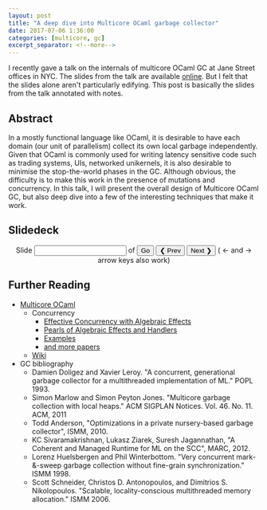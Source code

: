 ```yaml
---
layout: post
title: "A deep dive into Multicore OCaml garbage collector"
date: 2017-07-06 1:36:00
categories: [multicore, gc]
excerpt_separator: <!--more-->
---
```


<style>
.annotslide{display:none}
</style>

I recently gave a talk on the internals of multicore OCaml GC at Jane Street
offices in NYC. The slides from the talk are available
[online](https://speakerdeck.com/kayceesrk/multicore-ocaml-gc). But I felt that
the slides alone aren't particularly edifying. This post is basically the slides
from the talk annotated with notes. 

<!--more-->

## Abstract

In a mostly functional language like OCaml, it is desirable to have each domain
(our unit of parallelism) collect its own local garbage independently. Given
that OCaml is commonly used for writing latency sensitive code such as trading
systems, UIs, networked unikernels, it is also desirable to minimise the
stop-the-world phases in the GC. Although obvious, the difficulty is to make
this work in the presence of mutations and concurrency. In this talk, I will
present the overall design of Multicore OCaml GC, but also deep dive into a few
of the interesting techniques that make it work.

## Slidedeck


<p align="center">
  Slide <input type="number" id="slidenumber" min="1" /> of <span id="totalslides"></span>
  <input type="button" value="Go" onclick="currentSlide()"/>
  <button onclick="deltaSlide(-1)">❮ Prev</button>
  <button onclick="deltaSlide(1)">Next ❯</button>
  ( ← and → arrow keys also work)
</p>

<div class="annotslide">

<p align="center"> <img src="{{ base.url }}/assets/GC.001.png" border="1" alt="GC.001" width="80%"/> </p>  
Multicore OCaml project is led from OCaml Labs within the University of
Cambridge. <a href="http://stedolan.net/">Stephen Dolan</a> begun the project
while procrastinating on writing up his <a
href="http://stedolan.net/research/#thesis">dissertation</a>. Hurray to that! 
</div>

<div class="annotslide"> 
<p align="center"> <img src="{{ base.url }}/assets/GC.006.png" border="1" alt="GC.006" width="80%"/> </p>
Multicore OCaml extends OCaml with native support for concurrency and
parallelism. Unlike many other languages, we clearly separate concurrency from
parallelism in the language. Concurrency in Multicore OCaml is expressed through
lightweight language level threads called <em>fibers</em>. The unit of
parallelism is a <em>domain</em>, which maps to kernel threads. Many kernel
threads may service a particular domain, but only one of those kernel threads
ever runs OCaml code. A typical program is expected to have a large number of
fibers mapped over a few domains. In this talk, I provide an overview of the
Multicore OCaml GC design, with a few deep dives into some of the interesting
and novel techniques.
</div>

<div class="annotslide">
<p align="center"> <img src="{{ base.url }}/assets/GC.007.png" border="1" alt="GC.007" width="80%"/> </p>

It is difficult to appreciate the subtleties of the choice of GC techniques in
isolation. So we shall begin with a sane setup - a GC for a sequential purely
functional language. We shall subsequently extend the language with series of
reprehensible extensions including mutations, parallelism and concurrency, in
that order, and observe how the sane setup falls apart and what we shall do to
recover sanity while retaining efficiency. The early parts of the talk should be
unsurprising to someone familiar with GC internals, but is useful for setting up
the latter material. 
</div>

<div class="annotslide">
<p align="center"> <img src="{{ base.url }}/assets/GC.010.png" border="1" alt="GC.010" width="80%"/> </p>

The figure shows the snapshot of the runtime state of a sequential purely
functional language. We have a set of objects allocated on the heap. These
objects may be pointed to be other heap objects as well as any of the registers
and the current runtime stack. The simplest GC strategy is to stop the program
and perform a mark-and-sweep garbage collection. The core idea is that we start
from the <em>roots</em> of the program state i.e., current stack and registers, and
perform a depth-first traversal through the object graph. Any unreachable
objects are garbage and they can be reclaimed. 

Tri-colour marking is a standard marking algorithm. During marking, the objects
are in one of three states: white(unmarked), grey(marking) and black(marked). 
</div>

<div class="annotslide">
<p align="center"> <img src="{{ base.url }}/assets/GC.011.png" border="1" alt="GC.011" width="80%"/> </p>

At the beginning of the GC, all objects are white. The GC marks grey any white
object it finds and pushes it into the <em>mark stack</em>. Subsequently, objects are
popped off the mark stack, all of its white children marked, and the object is
marked black. We have the invariant that a black object does not point to a
white object. This is called the <em>tri-colour invariant</em>. The figure shows the
state when object <code class="highlighter-rouge">A</code> and its children have been marked (hence, <code class="highlighter-rouge">A</code> is black),
object <code class="highlighter-rouge">B</code> has been marked grey and is on the mark stack.
</div>

<div class="annotslide">
<p align="center"> <img src="{{ base.url }}/assets/GC.012.png" border="1" alt="GC.012" width="80%"/> </p>

GC is done when the mark stack is empty. At this point, all reachable objects
are black. Any unreachable objects are white. A sweeper examines <em>all</em> the
allocated objects, and marks any object still white as free space that can
subsequently be reused. 
</div>

<div class="annotslide">
<p align="center"> <img src="{{ base.url }}/assets/GC.015.png" border="1" alt="GC.015" width="80%"/> </p>

Mark and sweep GC has several advantages. For starters, it is a very simple
algorithm as GC algorithms go. The algorithm is also naturally incremental. The
mutator (OCaml code) and the GC work can alternate between each other,
minimizing the pause times in the GC. However, the primary disadvantage with
this scheme is that one needs to maintain a free-list of objects for
allocations. While there are many algorithms to find the best place to allocate
an object, all of them have non-trivial overheads. Functional programming
languages have high rate of allocation and would benefit fast allocations.
Moreover, free-list implementations also suffer from fragmentation. 
</div>

<div class="annotslide">
<p align="center"> <img src="{{ base.url }}/assets/GC.019.png" border="1" alt="GC.019" width="80%"/> </p>

To alleviate this, functional programming languages typically implement a
generational GC. Generational hypothesis says that the young objects are far
more likely to die than older objects. To take advantage of this, the heap is
split into two -- a small minor heap, where new objects are allocated and a
larger major heap. In particular, objects in the minor heap are allocated by
bumping the frontier, leading to fast allocations. When the minor heap is full,
we garbage collect the minor heap.
</div>

<div class="annotslide">
<p align="center"> <img src="{{ base.url }}/assets/GC.020.png" border="1" alt="GC.020" width="80%"/> </p>

Minor heap is GCed with a <em>copying collector</em>, and any object that survives the
minor GC is promoted to the major GC. A nice aspect of copying collection for
minor GC is that only the live objects need to be scanned, unlike mark and sweep
collection where the sweeper needs to examine every allocated object. Given the
generational hypothesis, we will not examine most of the objects in the minor
heap. As a data point, the minor GC survival rate while compiling the OCaml
compiler is around 10%.
</div>

<div class="annotslide">
<p align="center"> <img src="{{ base.url }}/assets/GC.021.png" border="1" alt="GC.021" width="80%"/> </p>

The roots for the minor collection are the current stack and the live register
set. Since our language is purely functional, there will be no pointers from the
major heap to the minor heap. This is because all the objects in major heap are
older than all the objects in the minor heap. The lack of mutations mean that an
object can only point to an older object. Hence, we don't need to care about
objects in the major heap for minor collections.
</div>

<div class="annotslide">
<p align="center"> <img src="{{ base.url }}/assets/GC.022.png" border="1" alt="GC.022" width="80%"/> </p>

With mutations, the major heap may point to the minor heap. For example, by
assigning a minor heap object to a major heap reference. We need to know these
references so that we can treat them as roots for the minor collection. 
</div>

<div class="annotslide">
<p align="center"> <img src="{{ base.url }}/assets/GC.023.png" border="1" alt="GC.023" width="80%"/> </p>

Naively, we can scan the entire major heap for every minor GC to find such
pointers. But this is impractical. 
</div>

<div class="annotslide">
<p align="center"> <img src="{{ base.url }}/assets/GC.024.png" border="1" alt="GC.024" width="80%"/> </p>

Instead, we intercept the writes with a <em>write barrier</em> that records such
pointers in an auxiliary data structure called the <em>remembered set</em>. 
</div>

<div class="annotslide">
<p align="center"> <img src="{{ base.url }}/assets/GC.025.png" border="1" alt="GC.025" width="80%"/> </p>

Remembered set holds the set of pointers from the major heap to the minor heap,
and is used as the root for minor collections. After the minor collection, the
remembered set is cleared.
</div>

<div class="annotslide">
<p align="center"> <img src="{{ base.url }}/assets/GC.026.png" border="1" alt="GC.026" width="80%"/> </p>

Mutations breaks tri-colour invariant. Suppose our heap has these three
objects...
</div>

<div class="annotslide">
<p align="center"> <img src="{{ base.url }}/assets/GC.027.png" border="1" alt="GC.027" width="80%"/> </p>

and we assign the white object <code class="highlighter-rouge">B</code> to the
black object <code class="highlighter-rouge">C</code>...
</div>

<div class="annotslide">
<p align="center"> <img src="{{ base.url }}/assets/GC.028.png" border="1" alt="GC.028" width="80%"/> </p>

and we subsequently delete the pointer from <code
class="highlighter-rouge">A</code> to <code class="highlighter-rouge">B</code>.
If we perform a major GC now, 
</div>

<div class="annotslide">
<p align="center"> <img src="{{ base.url }}/assets/GC.029.png" border="1" alt="GC.029" width="80%"/> </p>

<code class="highlighter-rouge">A</code> will be eventually marked as black. But
the white object <code class="highlighter-rouge">B</code> is only pointed to by
the black object <code class="highlighter-rouge">C</code>, which will not be
marked, 
</div>

<div class="annotslide">
<p align="center"> <img src="{{ base.url }}/assets/GC.030.png" border="1" alt="GC.030" width="80%"/> </p>

and the sweeper will mark it as free. This leaves the heap in an inconsistent
state.
</div>

<div class="annotslide">
<p align="center"> <img src="{{ base.url }}/assets/GC.031.png" border="1" alt="GC.031" width="80%"/> </p>

Mutations are problematic if two conditions hold. 1. there exists a black to
white pointer and 2. all references from a grey object through a chain of white
objects to that white object is deleted. We can recover correctness if we
disallow one of these conditions.
</div>

<div class="annotslide">
<p align="center"> <img src="{{ base.url }}/assets/GC.034.png" border="1" alt="GC.034" width="80%"/> </p>

An insertion barrier prohibits 1. Whenever a black to white pointer may be
established, the insertion barrier marks the target. 
</div>

<div class="annotslide">
<p align="center"> <img src="{{ base.url }}/assets/GC.035.png" border="1" alt="GC.035" width="80%"/> </p>

This prevents <code class="highlighter-rouge">B</code> from being GCed. The insertion barrier is said to preserve
<em>strong</em> tri-colour invariant: A black object never points to a white
object. 
</div>

<div class="annotslide">
<p align="center"> <img src="{{ base.url }}/assets/GC.038.png" border="1" alt="GC.038" width="80%"/> </p>

A deletion barrier prohibits 2. In particular, deletion barrier allows the black
to white pointer from <code class="highlighter-rouge">C</code> to <code
class="highlighter-rouge">B</code>. 
</div>

<div class="annotslide">
<p align="center"> <img src="{{ base.url }}/assets/GC.039.png" border="1" alt="GC.039" width="80%"/> </p>

But when the pointer from the grey <code class="highlighter-rouge">A</code> to
the white <code class="highlighter-rouge">B</code> is deleted, <code
class="highlighter-rouge">B</code> is marked. This prevents <code
class="highlighter-rouge">B</code> from being GCed. The deletion barrier
preserves <em>weak</em> tri-colour invariant: for any white object pointed to by
black object, there exists some grey object from which through a series of white
objects that white object is reachable.
</div>

<div class="annotslide">
<p align="center"> <img src="{{ base.url }}/assets/GC.040.png" border="1" alt="GC.040" width="80%"/> </p>

Deletion barrier is used by OCaml. We extend the write barrier to mark the
original object in the reference <code class="highlighter-rouge">r</code> if
both <code class="highlighter-rouge">r</code> and <code
class="highlighter-rouge">x</code> are in the major heap. 
</div>

<div class="annotslide">
<p align="center"> <img src="{{ base.url }}/assets/GC.043.png" border="1" alt="GC.042" width="80%"/> </p>

Let us extend the language by adding support for parallel execution. In
Multicore OCaml, <code class="highlighter-rouge">Domain.spawn</code> forks off a
new domain to run the thunk in parallel with the calling domain. It is
reasonable to expect that most of the objects in the minor heap are in fact local
to the domain which allocated the object, and are never shared between domains.
Hence, it is desirable to collect each domain's young garbage independently
without having to synchronize all of the domains. 
</div>

<div class="annotslide">
<p align="center"> <img src="{{ base.url }}/assets/GC.044.png" border="1" alt="GC.044" width="80%"/> </p>

This can be done if the minor heap objects are only accessed by the owning
domain.
</div>

<div class="annotslide">
<p align="center"> <img src="{{ base.url }}/assets/GC.045.png" border="1" alt="GC.045" width="80%"/> </p>

In their <a
href="http://gallium.inria.fr/~xleroy/publi/concurrent-gc.pdf">POPL'93
paper</a>, Doligez and Leroy built a concurrent garbage collector for concurrent
caml light which used domain local heaps. In their paper, the heap invariants
imposed are that there are no pointers between the local heaps and the major
heap does not point to any minor heaps. 
</div>

<div class="annotslide">
<p align="center"> <img src="{{ base.url }}/assets/GC.046.png" border="1" alt="GC.046" width="80%"/> </p>
These heap invariants are enforced with the help of a write barrier that
intercepts writes, and whenever there is a pointer about to be created between
the major and a minor heap, the transitive closure of the minor heap object is
promoted to the major heap before the assignment.
</div>

<div class="annotslide">
<p align="center"> <img src="{{ base.url }}/assets/GC.047.png" border="1" alt="GC.047" width="80%"/> </p>
The problem with this strategy is that we end up with false promotions. Consider
a work stealing queue used for sharing work among multiple domains. It is very
likely that the work-stealing queue survives the minor collection and is
promoted to the major heap. Now, whenever a domain adds work to the queue, the
work needs to be promoted to preserve the heap invariant, even though we expect
that the domain which added the work to consume it in the common case. 
</div>

<div class="annotslide">
<p align="center"> <img src="{{ base.url }}/assets/GC.049.png" border="1" alt="GC.049" width="80%"/> </p>
Hence, we relax this invariant to allow pointers from major heap to the minor.
We still do not allow pointers between minor heaps, but allow pointers from
major to minor heaps. 
</div>

<div class="annotslide">
<p align="center"> <img src="{{ base.url }}/assets/GC.050.png" border="1" alt="GC.050" width="80%"/> </p>
We make sure that a domain does not access objects in a foreign domain with the
help of a read barrier. The read barrier intercepts reads to mutable fields. If
the value loaded is an integer, an object in the shared heap or own minor heap,
then we let the read continue. Otherwise, we interrupt the domain which owns the
object to promote the object closure. This operation returns the new location of
the object in the major heap. This scheme ensures that the minor heaps can be
independently GCed. <a
href="https://www.microsoft.com/en-us/research/wp-content/uploads/2016/07/local-gc.pdf">Marlow
and Peyton Jones</a> evaluated a local heap design with similar weaker heap
invariants for GHC Haskell.
</div>

<div class="annotslide">
<p align="center"> <img src="{{ base.url }}/assets/GC.054.png" border="1" alt="GC.054" width="80%"/> </p>
There is a surprisingly efficient way to implement the read barrier checks
through careful virtual memory mapping for minor heaps and a few bit twiddling
tricks. Recall that the fast path for the read barrier is the value read is
either an integer, or a shared heap value, or a value in own minor heap. Let us
assume a 16-bit address space. The minor heap are all allocated in a contiguous
power-of-2 aligned virtual memory area, where each minor heap is also a
power-of-2 aligned and sized. Not all of the virtual memory area need to be
allocated, but only needs to be reserved. In particular, we ensure that shared
heap pages are not allocated in the minor heap area.
</div>

<div class="annotslide">
<p align="center"> <img src="{{ base.url }}/assets/GC.056.png" border="1" alt="GC.056" width="80%"/> </p>
Addresses in this 16-bit address space can be written as 4 quads <code
class="highlighter-rouge">0xPQRS</code>. In OCaml, integer values are
represented by tagging the least significant bit to be 1. Hence, in this
example, integers have low bit of <code class="highlighter-rouge">S</code> to be
1. Minor heap values have <code class="highlighter-rouge">PQ</code> to be <code
class="highlighter-rouge">42</code>, and <code class="highlighter-rouge">R</code> 
determines the domain. 

We can implement the read barrier check by comparing the given address with an
address from the minor heap. Luckily, we have such an address handily available
in the register -- the <em>allocation pointer</em>. On amd64, the allocation
pointer is in register <code class="highlighter-rouge">r15</code>.
</div>

<div class="annotslide">
<p align="center"> <img src="{{ base.url }}/assets/GC.057.png" border="1" alt="GC.057" width="80%"/> </p>
Here is our read barrier implementation for amd64 architecture. Assume that the
value of interest is in <code class="highlighter-rouge">rax</code> register. At
the end of this sequence of instructions, if none of the enabled bits in <code
class="highlighter-rouge">0xff01</code> are set in <code
class="highlighter-rouge">rax</code>, then zero flag will be set, and we know
that the value is not a pointer into a foreign minor heap. Let's see how this
works for the different cases.
</div>

<div class="annotslide">
<p align="center"> <img src="{{ base.url }}/assets/GC.058.png" border="1" alt="GC.058" width="80%"/> </p>
In the case, of integer, the least significant bit remains set, and hence zero
flag will not be set. We are safe to read this value.
</div>

<div class="annotslide">
<p align="center"> <img src="{{ base.url }}/assets/GC.059.png" border="1" alt="GC.059" width="80%"/> </p>
In the case of a shared heap address, the <code
class="highlighter-rouge">PQ</code> bits will different between <code
class="highlighter-rouge">r15</code> and <code
class="highlighter-rouge">rax</code>. Hence, zero flag will not be set.
</div>

<div class="annotslide">
<p align="center"> <img src="{{ base.url }}/assets/GC.061.png" border="1" alt="GC.061" width="80%"/> </p>
In the case of an address in own minor heap, the bits <code
class="highlighter-rouge">PQR</code> will be the same. Hence, the subtraction
underflows and sets all the bits in <code class="highlighter-rouge">PQ</code>.
Hence, the zero flag will not be set.
</div>

<div class="annotslide">
<p align="center"> <img src="{{ base.url }}/assets/GC.062.png" border="1" alt="GC.062" width="80%"/> </p> 
In the case of an address in foreign minor heap, the bits <code
class="highlighter-rouge">PQ</code> will be the same. The bits in <code
class="highlighter-rouge">R</code> will be different, and <code
class="highlighter-rouge">S</code> will be zero in both values. After xoring,
<code class="highlighter-rouge">R</code> will be non-zero and importantly, the
rest of the bits are zero. Subtracting 1 from a non-zero value does not
underflow, hence the rest of the bits remain zero. Now, the zero flag will be
set after the test, and we know that the pointer is in the foreign minor heap.
</div>

<div class="annotslide">
<p align="center"> <img src="{{ base.url }}/assets/GC.065.png" border="1" alt="GC.065" width="80%"/> </p>
<p>
We now have an efficient way to find out whether we need to promote. But how do
we perform the promotion on a read fault? The general strategy is to interrupt
the foreign domain to perform the promotion for us. There are several
alternatives here. 
</p>

<p>
On receiving the interrupt, the foreign domain may copy the objects from its
minor heap to the major heap. While this strategy works for immutable objects,
mutable objects which are copied should somehow be kept in sync on updates. This
gets tricky especially with relaxed memory behaviours observed on modern
multicore hardware. Moreover, this scheme breaks OCaml objects with <code
class="highlighter-rouge">Abstract_tag</code> where a C library may map a C
structure onto the OCaml heap and modify it transparently without the knowledge
of the write barrier. Hence, the copies may go out of sync.
</p>

<p>
We may instead move the object to the major heap and perform a minor GC to fix
any references to the promoted objects. However, this scheme suffers from false
promotions and long pauses during reads. To avoid false promotions, we may
promote the object and scan the roots and the entire minor heap to fix any
references to promoted objects. However, one needs to scan all the objects in
the minor heap, which even the minor collection doesn't have to do.
</p>
</div>

<div class="annotslide">
<p align="center"> <img src="{{ base.url }}/assets/GC.067.png" border="1" alt="GC.067" width="80%"/> </p>
We make the observation that most objects promoted on read faults happen to be
recently allocated. The reason being that such objects are messages placed into
channels where there is a waiting receiver on the other domain which can consume
the message immediately. In our experiments on a small corpus of parallel OCaml
programs, we found that 95% of objects promoted on read fault are among the
youngest 5%. To make use of this fact, we combine the solutions 2 and 3 from
above.
</div>

<div class="annotslide">
<p align="center"> <img src="{{ base.url }}/assets/GC.071.png" border="1" alt="GC.071" width="80%"/> </p>
If the objected to be promoted on read fault is among the youngest x% (in the
current implementation x = 10, but can be dynamically chosen), then we move the
transitive object closure to the major heap. We may have extant pointers into
the promoted objects. We need to fix those pointers such that they point to the
new location of these objects in the major heap. In particular, the pointers may
be found in the roots, objects younger than promoted object in the minor heap,
and older minor objects that point to younger minor objects due to mutations of
older objects. For the latter, we extend the write barrier to record such minor
to minor pointers in <code class="highlighter-rouge">promotion_set</code>, which
is only scanned during the promotion process. Otherwise, we move the object
closure and perform a minor GC.
</div>

<div class="annotslide">
<p align="center"> <img src="{{ base.url }}/assets/GC.073.png" border="1" alt="GC.073" width="80%"/> </p>
That resolves the major pain points in the interaction of parallelism with minor
GC and promotion. The next is the interplay between parallelism and major GC.
Recall that OCaml's major GC is incremental -- the mutator and the GC (mark and
sweep) take turns to run. If we were to extend the scheme naively to parallel
execution, we would have a stop-the-world incremental collector, where all the
domains have to synchronize for GC work. This would introduce significant
latency overheads. Instead, we go for a concurrent collector design where the
mutator and the GC thread can run in parallel.
</div>

<div class="annotslide">
<p align="center"> <img src="{{ base.url }}/assets/GC.076.png" border="1" alt="GC.076" width="80%"/> </p>
Our design is based on the <a
href="http://doc.cat-v.org/inferno/concurrent_gc/concurrent_gc.pdf">Very
Concurrent Mark-&-Sweep Garbage Collector (VCGC)</a> design from the Inferno
project which allows the mutator, marker and the sweeper threads to run
concurrently. In VCGC design, there is a small stop-the-world phase at the end
of a cycle where the threads agree on the end of the current major GC cycle and
the beginning of the next one. Multicore OCaml's major GC is mostly concurrent
mark and sweep where the stop-the-world phase might need to do a small fraction
of major GC work left over before the end of the cycle, not unlike the VCGC
design with many mutators i.e., parallel execution.
</div>

<div class="annotslide">
<p align="center"> <img src="{{ base.url }}/assets/GC.080.png" border="1" alt="GC.080" width="80%"/> </p>
The major heap objects are in one of the 4 states: <code
class="highlighter-rouge">Marked</code>, <code
class="highlighter-rouge">Unmarked</code>, <code
class="highlighter-rouge">Garbage</code> and <code
class="highlighter-rouge">Free</code>. The domains alternate between running the
mutator and performing GC work. The GC thread performs a depth-first traversal
of the heap. If it finds an <code class="highlighter-rouge">Unmarked</code>
object, it changes its colour to <code class="highlighter-rouge">Marked</code>
and pushes the object into a domain-local mark-stack. On the other hand, if it
finds a <code class="highlighter-rouge">Garbage</code> object, it marks it as
<code class="highlighter-rouge">Free</code> and adds it to the free list. Since
multiple GC threads operate on the heap simultaneously, marking is racy but
idempotent. In particular, there is no synchronization for marking the objects.
</div>

<div class="annotslide">
<p align="center"> <img src="{{ base.url }}/assets/GC.082.png" border="1" alt="GC.082" width="80%"/> </p>
If any domain thinks that all the work in the current major GC cycle is done (in
practice, close to being done), it calls for a global synchronization where all
the domains synchronize on the barrier. Once stopped, all the domains work to
actually finish marking, as some work may be left over at other domains. Once
that is done, the cores agree to flip the meaning of the colours. Anything that
is <code class="highlighter-rouge">Unmarked</code> is considered <code
class="highlighter-rouge">Garbage</code>. Anything that is <code
class="highlighter-rouge">Marked</code> becomes <code
class="highlighter-rouge">Unmarked</code> for the next cycle. <code
class="highlighter-rouge">Garbage</code> objects are considered <code
class="highlighter-rouge">Marked</code>, but at the end of the major GC, all
<code class="highlighter-rouge">Garbage</code> objects have been marked <code
class="highlighter-rouge">Free</code>. Hence, no objects fall into this
category. Anything that is marked <code class="highlighter-rouge">Free</code>
still remains <code class="highlighter-rouge">Free</code>. This concludes the
discussion on parallelism.
</div>

<div class="annotslide">
<p align="center"> <img src="{{ base.url }}/assets/GC.083.png" border="1" alt="GC.083" width="80%"/> </p>
We introduce concurrency into the mix next. Concurrency in Multicore OCaml is
expressed through fibers, which are language-level lightweight threads. Fibers
are implemented as heap allocated, dynamically resized stack segments. Just like
mutating a regular heap object, fibers can also be mutated by pushing and
popping values. However, unlike regular objects, fiber mutations are not
protected by a write barrier. This poses challenges to maintaining the heap
invariants.
</div>

<div class="annotslide">
<p align="center"> <img src="{{ base.url }}/assets/GC.084.png" border="1" alt="GC.084" width="80%"/> </p>
The main thread in Multicore OCaml is also a fiber. Hence, the GC root current
stack is just a pointer to the current fiber. Since we don't have write barrier
on pushing to a fiber, we need to approximate the pointers that may arise from a
fiber in the major heap which points to the minor heap. We do this with the help
of <em>remembered fiber set</em>. 
</div>

<div class="annotslide">
<p align="center"> <img src="{{ base.url }}/assets/GC.085.png" border="1" alt="GC.085" width="80%"/> </p>
This represents the set of fibers in the major heap that ran in the current
minor cycle on some domain. Similar to remembered set, the remembered fiber set
is also a domain local data structure. The remembered fiber set is a root for
minor GCs. The remembered fiber set is cleared along with the remembered set at
the end of minor GC.
</div>

<div class="annotslide">
<p align="center"> <img src="{{ base.url }}/assets/GC.086.png" border="1" alt="GC.086" width="80%"/> </p>
<p>
We also treat fibers specially during promotions on read faults. Fibers
transitively reachable are not promoted automatically in order to avoid
prematurely promoting the entire world. We envision work stealing schedulers
where the fiber only needs to be promoted when a different domain explicitly
demands it.
</p>

In this example, when assigning <code class="highlighter-rouge">x</code> to
<code class="highlighter-rouge">r</code>, instead of promoting fiber <code
class="highlighter-rouge">f</code>, 
</div>

<div class="annotslide">
<p align="center"> <img src="{{ base.url }}/assets/GC.088.png" border="1" alt="GC.088" width="80%"/> </p>
we leave it on the minor heap. We record <code class="highlighter-rouge">x</code> in the remembered set.
</div>

<div class="annotslide">
<p align="center"> <img src="{{ base.url }}/assets/GC.089.png" border="1" alt="GC.089" width="80%"/> </p>
And when a different domain demands it i.e., tries to context switch to the
fiber <code class="highlighter-rouge">f</code>,  
</div>

<div class="annotslide">
<p align="center"> <img src="{{ base.url }}/assets/GC.090.png" border="1" alt="GC.090" width="80%"/> </p>
then we promote the fiber and its transitive closure.
</div>

<div class="annotslide">
<p align="center"> <img src="{{ base.url }}/assets/GC.092.png" border="1" alt="GC.092" width="80%"/> </p>
Since we've added the domain-local remembered fiber set, at every instance the
fast path is taken on a read fault, we are obligated to scan this set just after
the promotion is done. But the remembered fiber set may be large, and the fiber
stacks themselves can be large. Hence, scanning the stack for most promotions
would introduce large pause times.
</div>

<div class="annotslide">
<p align="center"> <img src="{{ base.url }}/assets/GC.093.png" border="1" alt="GC.093" width="80%"/> </p>
We would like to break up the large pause time if possible. We can do this by
lazily scanning the fibers just before a context switch. We only need to scan a
fiber once per promotion. We also expect the rate of context switches to be much
smaller than the rate of promotions. Hence, in practice, the fiber only gets
scanned once per batch of promotions.
</div>

<div class="annotslide">
<p align="center"> <img src="{{ base.url }}/assets/GC.096.png" border="1" alt="GC.096" width="80%"/> </p>
How does concurrency affect the major GC? Recall that Multicore OCaml uses a
deletion barrier. In a deletion barrier, whenever a major heap object loses a
reference to another major heap object, we have to mark the target object.
However, fiber stack pops are not protected by a write barrier. Instead, we
conservatively mark all of the objects on the fiber before switching to it. This
is not to dissimilar to the current stock OCaml compiler scanning the current
stack (as part of the roots) at the beginning of the major GC cycle.
</div>

<div class="annotslide">
<p align="center"> <img src="{{ base.url }}/assets/GC.097.png" border="1" alt="GC.097" width="80%"/> </p>
In VCGC, marking is racy but idempotent. Hence, the mutators can freely read and
write the object while it is concurrently marked. In particular, no
synchronization such as compare-and-swap or locks are required to mediate access
between the mutator and the GC thread. However, this invariant does not hold for
fibers. Assume that a mutator is about to context switch to a thread while a GC
thread on another domain attempts to scan and mark the objects on the fiber.
Since the mutator may push and pop the fiber stack, the GC thread concurrently
scanning the stack may observe inconsistent state.
</div>

<div class="annotslide">
<p align="center"> <img src="{{ base.url }}/assets/GC.098.png" border="1" alt="GC.098" width="80%"/> </p>
In order to prevent this inconsistency, before switching to a unmarked fiber,
the fiber is marked and all the objects on the fiber are also marked -- fiber is
made <code class="highlighter-rouge">Black</code>. And in order to prevent racy
access, the fiber is locked while marking. If the GC thread holds the lock on a
fiber and a mutator tries to context switch to it, the mutator blocks until the
fiber is marked. If the GC thread loses the race, it can safely skip marking the
fiber.
</div>

<div class="annotslide">
<p align="center"> <img src="{{ base.url }}/assets/GC.099.png" border="1" alt="GC.099" width="80%"/> </p>
In summary, the Multicore OCaml GC optimizes for latency and minimizes the
maximum pause time through independent minor GCs and a mostly concurrent
mark-and-sweep collector for major GCs. The challenge is to consider the
interactions between mutations, concurrency and parallelism and the various GC
techniques in order to come up with a design that preserves safety and optimizes
our performance goals. I will have to save the performance analysis of the GC to
a different talk. 
</div>

<script>
var slideIndex = 1;

function init() {
  showSlide(slideIndex);
  var x = document.getElementsByClassName("annotslide");
  document.getElementById("slidenumber").max = x.length;
  document.getElementById("totalslides").innerHTML = x.length;
}

init();

function deltaSlide(n) {
  showSlide(slideIndex += n);
}

function currentSlide() {
  showSlide(slideIndex = Number(document.getElementById("slidenumber").value));
}

function showSlide(n) {
  var i;
  var x = document.getElementsByClassName("annotslide");
  if (n > x.length) {slideIndex = 1}    
  if (n < 1) {slideIndex = x.length}
  for (i = 0; i < x.length; i++) {
    x[i].style.display = "none";  
  }
  x[slideIndex-1].style.display = "block";  
  document.getElementById("slidenumber").value = slideIndex;
}

document.onkeydown = function(evt) {
	evt = evt || window.event;
	switch (evt.keyCode) {
		case 37:
			deltaSlide(-1);
			break;
		case 39:
			deltaSlide(1);
			break;
	}
};

</script>

## Further Reading
  * [Multicore OCaml](https://github.com/ocamllabs/ocaml-multicore)
     + Concurrency 
        - [Effective Concurrency with Algebraic Effects](http://kcsrk.info/ocaml/multicore/2015/05/20/effects-multicore/)
        - [Pearls of Algebraic Effects and Handlers](http://kcsrk.info/ocaml/multicore/effects/2015/05/27/more-effects/)
        - [Examples](https://github.com/kayceesrk/effects-examples)
        - [and more papers](http://kcsrk.info/)
      + [Wiki](https://github.com/ocamllabs/ocaml-multicore/wiki)
  * GC bibliography
      + Damien Doligez and Xavier Leroy. "A concurrent, generational garbage collector for a multithreaded implementation of ML." POPL 1993.
      + Simon Marlow and Simon Peyton Jones. "Multicore garbage collection with local heaps." ACM SIGPLAN Notices. Vol. 46. No. 11. ACM, 2011
      + Todd Anderson, "Optimizations in a private nursery-based garbage collector", ISMM, 2010.
      + KC Sivaramakrishnan, Lukasz Ziarek, Suresh Jagannathan, "A Coherent and Managed Runtime for ML on the SCC", MARC, 2012.
      + Lorenz Huelsbergen and Phil Winterbottom. "Very concurrent mark-&-sweep garbage collection without fine-grain synchronization." ISMM 1998.
      + Scott Schneider, Christos D. Antonopoulos, and Dimitrios S. Nikolopoulos. "Scalable, locality-conscious multithreaded memory allocation." ISMM 2006.

  

